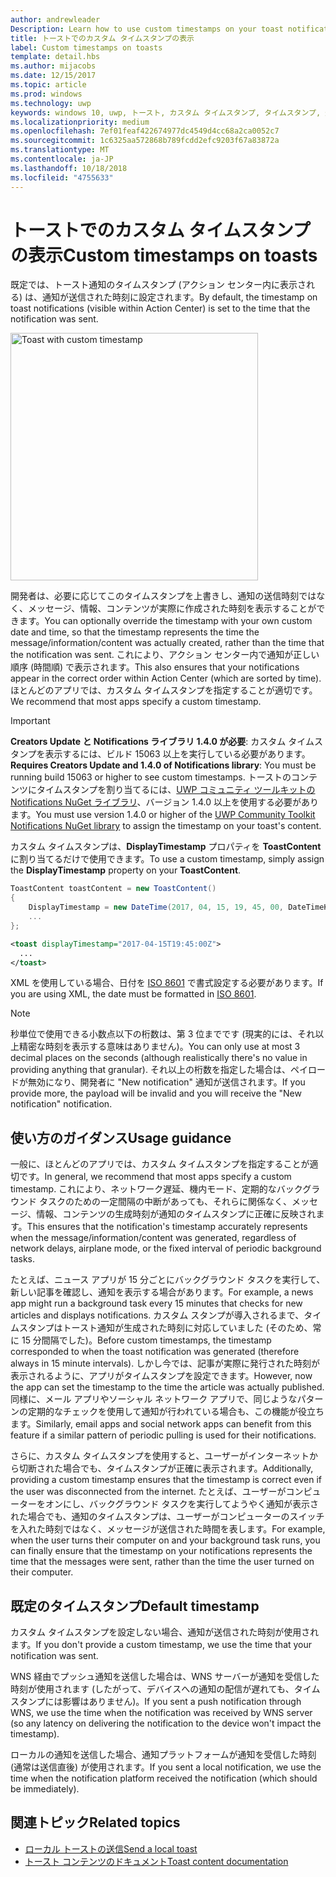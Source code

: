 ```yaml
---
author: andrewleader
Description: Learn how to use custom timestamps on your toast notifications.
title: トーストでのカスタム タイムスタンプの表示
label: Custom timestamps on toasts
template: detail.hbs
ms.author: mijacobs
ms.date: 12/15/2017
ms.topic: article
ms.prod: windows
ms.technology: uwp
keywords: windows 10, uwp, トースト, カスタム タイムスタンプ, タイムスタンプ, 通知, アクション センター
ms.localizationpriority: medium
ms.openlocfilehash: 7ef01feaf422674977dc4549d4cc68a2ca0052c7
ms.sourcegitcommit: 1c6325aa572868b789fcdd2efc9203f67a83872a
ms.translationtype: MT
ms.contentlocale: ja-JP
ms.lasthandoff: 10/18/2018
ms.locfileid: "4755633"
---
```

# <a name="custom-timestamps-on-toasts"></a><span data-ttu-id="81500-103">トーストでのカスタム タイムスタンプの表示</span><span class="sxs-lookup"><span data-stu-id="81500-103">Custom timestamps on toasts</span></span>

<span data-ttu-id="81500-104">既定では、トースト通知のタイムスタンプ (アクション センター内に表示される) は、通知が送信された時刻に設定されます。</span><span class="sxs-lookup"><span data-stu-id="81500-104">By default, the timestamp on toast notifications (visible within Action Center) is set to the time that the notification was sent.</span></span>

<img alt="Toast with custom timestamp" src="images/toast-customtimestamp.jpg" width="396"/>

<span data-ttu-id="81500-105">開発者は、必要に応じてこのタイムスタンプを上書きし、通知の送信時刻ではなく、メッセージ、情報、コンテンツが実際に作成された時刻を表示することができます。</span><span class="sxs-lookup"><span data-stu-id="81500-105">You can optionally override the timestamp with your own custom date and time, so that the timestamp represents the time the message/information/content was actually created, rather than the time that the notification was sent.</span></span> <span data-ttu-id="81500-106">これにより、アクション センター内で通知が正しい順序 (時間順) で表示されます。</span><span class="sxs-lookup"><span data-stu-id="81500-106">This also ensures that your notifications appear in the correct order within Action Center (which are sorted by time).</span></span> <span data-ttu-id="81500-107">ほとんどのアプリでは、カスタム タイムスタンプを指定することが適切です。</span><span class="sxs-lookup"><span data-stu-id="81500-107">We recommend that most apps specify a custom timestamp.</span></span>

> [!IMPORTANT]
> <span data-ttu-id="81500-108">**Creators Update と Notifications ライブラリ 1.4.0 が必要**: カスタム タイムスタンプを表示するには、ビルド 15063 以上を実行している必要があります。</span><span class="sxs-lookup"><span data-stu-id="81500-108">**Requires Creators Update and 1.4.0 of Notifications library**: You must be running build 15063 or higher to see custom timestamps.</span></span> <span data-ttu-id="81500-109">トーストのコンテンツにタイムスタンプを割り当てるには、[UWP コミュニティ ツールキットの Notifications NuGet ライブラリ](https://www.nuget.org/packages/Microsoft.Toolkit.Uwp.Notifications/)、バージョン 1.4.0 以上を使用する必要があります。</span><span class="sxs-lookup"><span data-stu-id="81500-109">You must use version 1.4.0 or higher of the [UWP Community Toolkit Notifications NuGet library](https://www.nuget.org/packages/Microsoft.Toolkit.Uwp.Notifications/) to assign the timestamp on your toast's content.</span></span>

<span data-ttu-id="81500-110">カスタム タイムスタンプは、**DisplayTimestamp** プロパティを **ToastContent** に割り当てるだけで使用できます。</span><span class="sxs-lookup"><span data-stu-id="81500-110">To use a custom timestamp, simply assign the **DisplayTimestamp** property on your **ToastContent**.</span></span>

```csharp
ToastContent toastContent = new ToastContent()
{
    DisplayTimestamp = new DateTime(2017, 04, 15, 19, 45, 00, DateTimeKind.Utc),
    ...
};
```

```xml
<toast displayTimestamp="2017-04-15T19:45:00Z">
  ...
</toast>
```

<span data-ttu-id="81500-111">XML を使用している場合、日付を [ISO 8601](https://en.wikipedia.org/wiki/ISO_8601) で書式設定する必要があります。</span><span class="sxs-lookup"><span data-stu-id="81500-111">If you are using XML, the date must be formatted in [ISO 8601](https://en.wikipedia.org/wiki/ISO_8601).</span></span>

> [!NOTE]
> <span data-ttu-id="81500-112">秒単位で使用できる小数点以下の桁数は、第 3 位までです (現実的には、それ以上精密な時刻を表示する意味はありません)。</span><span class="sxs-lookup"><span data-stu-id="81500-112">You can only use at most 3 decimal places on the seconds (although realistically there's no value in providing anything that granular).</span></span> <span data-ttu-id="81500-113">それ以上の桁数を指定した場合は、ペイロードが無効になり、開発者に "New notification" 通知が送信されます。</span><span class="sxs-lookup"><span data-stu-id="81500-113">If you provide more, the payload will be invalid and you will receive the "New notification" notification.</span></span>


## <a name="usage-guidance"></a><span data-ttu-id="81500-114">使い方のガイダンス</span><span class="sxs-lookup"><span data-stu-id="81500-114">Usage guidance</span></span>

<span data-ttu-id="81500-115">一般に、ほとんどのアプリでは、カスタム タイムスタンプを指定することが適切です。</span><span class="sxs-lookup"><span data-stu-id="81500-115">In general, we recommend that most apps specify a custom timestamp.</span></span> <span data-ttu-id="81500-116">これにより、ネットワーク遅延、機内モード、定期的なバックグラウンド タスクのための一定間隔の中断があっても、それらに関係なく、メッセージ、情報、コンテンツの生成時刻が通知のタイムスタンプに正確に反映されます。</span><span class="sxs-lookup"><span data-stu-id="81500-116">This ensures that the notification's timestamp accurately represents when the message/information/content was generated, regardless of network delays, airplane mode, or the fixed interval of periodic background tasks.</span></span>

<span data-ttu-id="81500-117">たとえば、ニュース アプリが 15 分ごとにバックグラウンド タスクを実行して、新しい記事を確認し、通知を表示する場合があります。</span><span class="sxs-lookup"><span data-stu-id="81500-117">For example, a news app might run a background task every 15 minutes that checks for new articles and displays notifications.</span></span> <span data-ttu-id="81500-118">カスタム スタンプが導入されるまで、タイムスタンプはトースト通知が生成された時刻に対応していました (そのため、常に 15 分間隔でした)。</span><span class="sxs-lookup"><span data-stu-id="81500-118">Before custom timestamps, the timestamp corresponded to when the toast notification was generated (therefore always in 15 minute intervals).</span></span> <span data-ttu-id="81500-119">しかし今では、記事が実際に発行された時刻が表示されるように、アプリがタイムスタンプを設定できます。</span><span class="sxs-lookup"><span data-stu-id="81500-119">However, now the app can set the timestamp to the time the article was actually published.</span></span> <span data-ttu-id="81500-120">同様に、メール アプリやソーシャル ネットワーク アプリで、同じようなパターンの定期的なチェックを使用して通知が行われている場合も、この機能が役立ちます。</span><span class="sxs-lookup"><span data-stu-id="81500-120">Similarly, email apps and social network apps can benefit from this feature if a similar pattern of periodic pulling is used for their notifications.</span></span>

<span data-ttu-id="81500-121">さらに、カスタム タイムスタンプを使用すると、ユーザーがインターネットから切断された場合でも、タイムスタンプが正確に表示されます。</span><span class="sxs-lookup"><span data-stu-id="81500-121">Additionally, providing a custom timestamp ensures that the timestamp is correct even if the user was disconnected from the internet.</span></span> <span data-ttu-id="81500-122">たとえば、ユーザーがコンピューターをオンにし、バックグラウンド タスクを実行してようやく通知が表示された場合でも、通知のタイムスタンプは、ユーザーがコンピューターのスイッチを入れた時刻ではなく、メッセージが送信された時間を表します。</span><span class="sxs-lookup"><span data-stu-id="81500-122">For example, when the user turns their computer on and your background task runs, you can finally ensure that the timestamp on your notifications represents the time that the messages were sent, rather than the time the user turned on their computer.</span></span>


## <a name="default-timestamp"></a><span data-ttu-id="81500-123">既定のタイムスタンプ</span><span class="sxs-lookup"><span data-stu-id="81500-123">Default timestamp</span></span>

<span data-ttu-id="81500-124">カスタム タイムスタンプを設定しない場合、通知が送信された時刻が使用されます。</span><span class="sxs-lookup"><span data-stu-id="81500-124">If you don't provide a custom timestamp, we use the time that your notification was sent.</span></span>

<span data-ttu-id="81500-125">WNS 経由でプッシュ通知を送信した場合は、WNS サーバーが通知を受信した時刻が使用されます (したがって、デバイスへの通知の配信が遅れても、タイムスタンプには影響はありません)。</span><span class="sxs-lookup"><span data-stu-id="81500-125">If you sent a push notification through WNS, we use the time when the notification was received by WNS server (so any latency on delivering the notification to the device won't impact the timestamp).</span></span>

<span data-ttu-id="81500-126">ローカルの通知を送信した場合、通知プラットフォームが通知を受信した時刻 (通常は送信直後) が使用されます。</span><span class="sxs-lookup"><span data-stu-id="81500-126">If you sent a local notification, we use the time when the notification platform received the notification (which should be immediately).</span></span>


## <a name="related-topics"></a><span data-ttu-id="81500-127">関連トピック</span><span class="sxs-lookup"><span data-stu-id="81500-127">Related topics</span></span>

- [<span data-ttu-id="81500-128">ローカル トーストの送信</span><span class="sxs-lookup"><span data-stu-id="81500-128">Send a local toast</span></span>](send-local-toast.md)
- [<span data-ttu-id="81500-129">トースト コンテンツのドキュメント</span><span class="sxs-lookup"><span data-stu-id="81500-129">Toast content documentation</span></span>](adaptive-interactive-toasts.md)